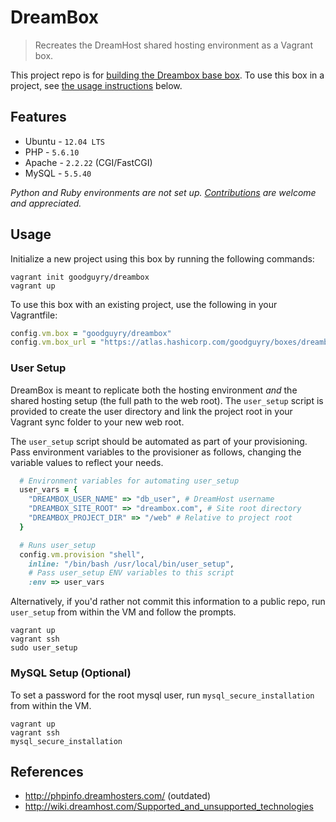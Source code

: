DreamBox
========

> Recreates the DreamHost shared hosting environment as a Vagrant box.

This project repo is for [building the Dreambox base box](BUILDING.md). To use this box in a project, see [the usage instructions](#usage) below.

## Features

- Ubuntu - `12.04 LTS`
- PHP - `5.6.10`
- Apache - `2.2.22` (CGI/FastCGI)
- MySQL - `5.5.40`

_Python and Ruby environments are not set up. [Contributions](CONTRIBUTING.md) are welcome and appreciated._

## Usage

Initialize a new project using this box by running the following commands:

```shell
vagrant init goodguyry/dreambox
vagrant up
```

To use this box with an existing project, use the following in your Vagrantfile:

```ruby
config.vm.box = "goodguyry/dreambox"
config.vm.box_url = "https://atlas.hashicorp.com/goodguyry/boxes/dreambox"
```

### User Setup

DreamBox is meant to replicate both the hosting environment _and_ the shared hosting setup (the full path to the web root). The `user_setup` script is provided to create the user directory and link the project root in your Vagrant sync folder to your new web root.

The `user_setup` script should be automated as part of your provisioning. Pass environment variables to the provisioner as follows, changing the variable values to reflect your needs.

```ruby
  # Environment variables for automating user_setup
  user_vars = {
    "DREAMBOX_USER_NAME" => "db_user", # DreamHost username
    "DREAMBOX_SITE_ROOT" => "dreambox.com", # Site root directory
    "DREAMBOX_PROJECT_DIR" => "/web" # Relative to project root
  }

  # Runs user_setup
  config.vm.provision "shell",
    inline: "/bin/bash /usr/local/bin/user_setup",
    # Pass user_setup ENV variables to this script
    :env => user_vars

```

Alternatively, if you'd rather not commit this information to a public repo, run `user_setup` from within the VM and follow the prompts.

```shell
vagrant up
vagrant ssh
sudo user_setup
```

### MySQL Setup (Optional)

To set a password for the root mysql user, run `mysql_secure_installation` from within the VM.

```shell
vagrant up
vagrant ssh
mysql_secure_installation
```

## References

- http://phpinfo.dreamhosters.com/ (outdated)
- http://wiki.dreamhost.com/Supported_and_unsupported_technologies
